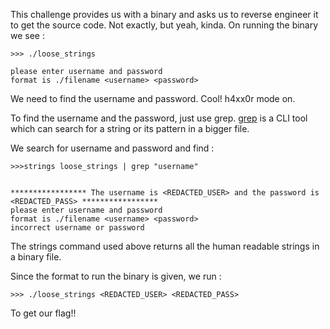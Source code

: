 This challenge provides us with a binary and asks us to reverse engineer it to get the source code. Not exactly, but yeah, kinda. On running the binary we see :

```
>>> ./loose_strings

please enter username and password
format is ./filename <username> <password>
```

We need to find the username and password. Cool! h4xx0r mode on.

To find the username and the password, just use grep. [grep](https://phoenixnap.com/kb/grep-command-linux-unix-examples) is a CLI tool which can search for a string or its pattern in a bigger file. 

We search for username and password and find :

```
>>>strings loose_strings | grep "username"


***************** The username is <REDACTED_USER> and the password is <REDACTED_PASS> *****************
please enter username and password
format is ./filename <username> <password>
incorrect username or password
```

The strings command used above returns all the human readable strings in a binary file.

Since the format to run the binary is given, we run :

```
>>> ./loose_strings <REDACTED_USER> <REDACTED_PASS>
```

To get our flag!!
